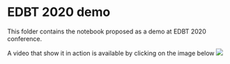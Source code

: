 # EDBT 2020 demo
This folder contains the notebook proposed as a demo at EDBT 2020 conference.


A video that show it in action is available by clicking on the image below
[![](http://img.youtube.com/vi/ZuIre-WO3lY/0.jpg)](http://www.youtube.com/watch?v=ZuIre-WO3lY "")
